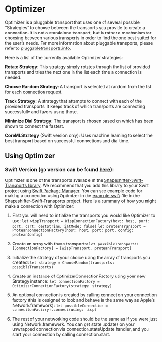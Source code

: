 # Optimizer


Optimizer is a pluggable transport that uses one of several possible “Strategies” to choose between the transports you provide to create a connection. It is not a standalone transport, but is rather a mechanism for choosing between various transports in order to find the one best suited for the user’s needs. For more information about pluggable transports, please refer to [pluggabletransports.info](https://www.pluggabletransports.info/).

Here is a list of the currently available Optimizer strategies:

**Rotate Strategy**: This strategy simply rotates through the list of provided transports and tries the next one in the list each time a connection is needed.

**Choose Random Strategy**: A transport is selected at random from the list for each connection request.

**Track Strategy**: A strategy that  attempts to connect with each of the provided transports. It keeps track of which transports are connecting successfully and favors using those.

**Minimize Dial Strategy**: The transport is chosen based on which has been shown to connect the fastest.

**CoreMLStrategy** (Swift version only): Uses machine learning to select the best transport based on successful connections and dial time.


## Using Optimizer

### Swift Version (go version can be found [here](https://github.com/OperatorFoundation/shapeshifter-transports/tree/master/transports/Optimizer)):

Optimizer is one of the transports available in the [Shapeshifter-Swift-Transports library](https://github.com/OperatorFoundation/Shapeshifter-Swift-Transports). We recommend that you add this library to your Swift project using [Swift Package Manager](https://swift.org/package-manager/).
You can see example code for making a connection using Optimizer in the [example.swift](https://github.com/OperatorFoundation/Shapeshifter-Swift-Transports/blob/master/example.swift) file in the Shapeshifter-Swift-Transports project. Here is a summary of how you might make a connection with Optimizer:

1. First you will need to initialize the transports you would like Optimizer to use:
    `let wispTransport = WispConnectionFactory(host: host, port: port, cert: certString, iatMode: false)`
    `let proteanTransport = ProteanConnectionFactory(host: host, port: port, config: proteanConfig)`
    
2. Create an array with these transports:
    `let possibleTransports:[ConnectionFactory] = [wispTransport, proteanTransport]`
    
3. Initialize the strategy of your choice using the array of transports you created:
    `let strategy = ChooseRandom(transports: possibleTransports)`
    
4. Create an instance of OptimizerConnectionFactory using your new Strategy instance:
    `let connectionFactory = OptimizerConnectionFactory(strategy: strategy)`
    
5. An optional connection is created by calling connect on your connection factory (this is designed to look and behave in the same way as Apple’s Network.framework):
    `let possibleConnection = connectionFactory!.connect(using: .tcp)`
    
6. The rest of your networking code should be the same as if you were just using Network.framework. You can get state updates on your unwrapped connection via connection.stateUpdate handler, and you start your connection by calling connection.start.
